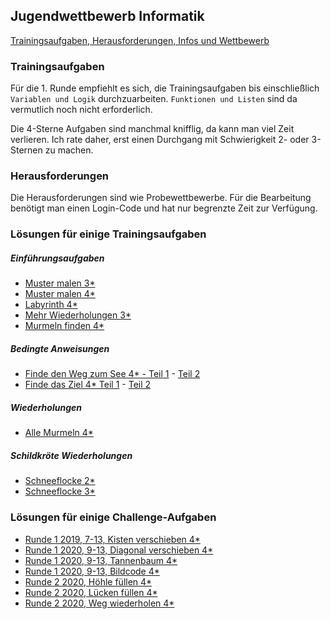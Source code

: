 ## Jugendwettbewerb Informatik

[Trainingsaufgaben, Herausforderungen, Infos und Wettbewerb](https://jwinf.de/)

### Trainingsaufgaben 

Für die 1. Runde empfiehlt es sich, die Trainingsaufgaben bis einschließlich 
`Variablen und Logik` durchzuarbeiten. `Funktionen und Listen` sind da vermutlich noch
nicht erforderlich.

Die 4-Sterne Aufgaben sind manchmal knifflig, da kann man viel Zeit verlieren. Ich rate daher, erst
einen Durchgang mit Schwierigkeit 2- oder 3-Sternen zu machen.

### Herausforderungen 

Die Herausforderungen sind wie Probewettbewerbe. Für die Bearbeitung benötigt man einen Login-Code und hat
nur begrenzte Zeit zur Verfügung.

 

### Lösungen für einige Trainingsaufgaben

##### Einführungsaufgaben

* [Muster malen 3*](https://youtu.be/9OQZNqgCZr0)
* [Muster malen 4*](https://youtu.be/3GsRVJHncBI)
* [Labyrinth 4*](https://youtu.be/JmVyJHTA0rg)
* [Mehr Wiederholungen 3*](https://youtu.be/qw2duMDOht8)
* [Murmeln finden 4*](https://youtu.be/KY5n8UvQbL8)


##### Bedingte Anweisungen

* [Finde den Weg zum See 4* - Teil 1](https://youtu.be/NqzblbEeFWI) - [Teil 2](https://youtu.be/BJRWdUek4Yo)
* [Finde das Ziel 4* Teil 1](https://youtu.be/VJNxpL2FGw8) - [Teil 2](https://youtu.be/0UJKFQ5xN4U)


##### Wiederholungen

* [Alle Murmeln 4*](https://youtu.be/8pexoQt4adg)

##### Schildkröte Wiederholungen

* [Schneeflocke 2*](https://youtu.be/V5vlW5HpTMM)
* [Schneeflocke 3*](https://youtu.be/kOW3v_OcYhE)

### Lösungen für einige Challenge-Aufgaben

* [Runde 1 2019, 7-13, Kisten verschieben 4*](https://youtu.be/Br1NTMCsFE8)
* [Runde 1 2020, 9-13, Diagonal verschieben 4*](https://youtu.be/CpAANG502aM)
* [Runde 1 2020, 9-13, Tannenbaum 4*](https://youtu.be/jYy0vt45edw)
* [Runde 1 2020, 9-13, Bildcode 4*](https://youtu.be/CVrLfLfxIC8)
* [Runde 2 2020, Höhle füllen 4*](https://youtu.be/Eex_FRz3_IY)
* [Runde 2 2020, Lücken füllen 4*](https://youtu.be/vhvSNwMDJs8)
* [Runde 2 2020, Weg wiederholen 4*](https://youtu.be/0vzuzkAeGyI)









